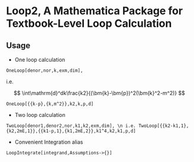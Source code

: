# Loop2, A Mathematica Package for Textbook-Level Loop Calculation

## Usage
- One loop calculation
```
OneLoop[denor,nor,k,exm,dim], 
```
i.e. 

$$
\int\mathrm{d}^dk\frac{k2}{(\bm{k}-\bm{p})^2(\bm{k}^2-m^2)}
$$

```
OneLoop[{{k-p},{k,m^2}},k2,k,p,d]
```
- Two loop calculation
```
TwoLoop[denor1,denor2,nor,k1,k2,exm,dim], \n i.e. TwoLoop[{{k2-k1,1},{k2,2mE,1}},{{k1-p,1},{k1,2mE,2}},k1^4,k2,k1,p,d]
```
- Convenient Integration alias
```
LoopIntegrate[integrand,Assumptions->{}]
```
